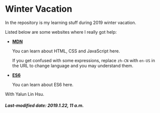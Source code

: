 # Winter Vacation

In the repository is my learning stuff during 2019 winter vacation.

Listed below are some websites where I really got help:

+ [**MDN**](https://developer.mozilla.org/zh-CN/) 

  You can learn about HTML, CSS and JavaScript here. 

  If you get confused with some expressions, replace `zh-CN` with `en-US` in the URL to change language and you may understand them.

+ [**ES6**](https://www.jianshu.com/p/287e0bb867ae) 

  You can learn about ES6 here.

With Yalun Lin Hsu.

##### Last-modified date: 2019.1.22, 11 a.m.